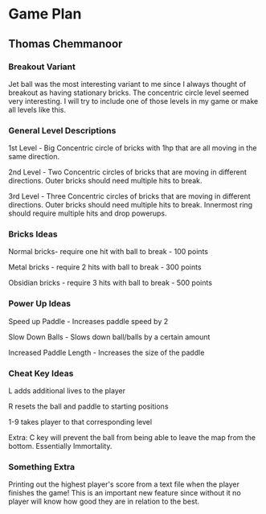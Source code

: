 # Game Plan
## Thomas Chemmanoor


### Breakout Variant
Jet ball was the most interesting variant to me since I always thought of breakout as having stationary bricks. The concentric circle level seemed very interesting. I will try to include one of those levels in my game or make all levels like this. 

### General Level Descriptions
1st Level - Big Concentric circle of bricks with 1hp that are all moving in the same direction.

2nd Level - Two Concentric circles of bricks that are moving in different directions. Outer bricks should need multiple hits to break.

3rd Level - Three Concentric circles of bricks that are moving in different directions. Outer bricks should need multiple hits to break. Innermost ring should require multiple hits and drop powerups.

### Bricks Ideas
Normal bricks- require one hit with ball to break - 100 points

Metal bricks - require 2 hits with ball to break - 300 points

Obsidian bricks - require 3 hits with ball to break - 500 points

### Power Up Ideas

Speed up Paddle - Increases paddle speed by 2 

Slow Down Balls - Slows down ball/balls by a certain amount

Increased Paddle Length - Increases the size of the paddle

### Cheat Key Ideas
L adds additional lives to the player

R resets the ball and paddle to starting positions

1-9 takes player to that corresponding level

Extra: C key will prevent the ball from being able to leave the map from the bottom. Essentially Immortality.


### Something Extra

Printing out the highest player's score from a text file when the player finishes the game!
This is an important new feature since without it no player will know how good they are in relation to the best.
